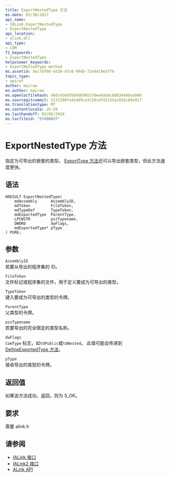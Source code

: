 ```yaml
---
title: ExportNestedType 方法
ms.date: 03/30/2017
api_name:
- IALink.ExportNestedType
- ExportNestedType
api_location:
- alink.dll
api_type:
- COM
f1_keywords:
- ExportNestedType
helpviewer_keywords:
- ExportNestedType method
ms.assetid: dec7df60-4d30-47c8-99db-72e0419e5f76
topic_type:
- apiref
author: mairaw
ms.author: mairaw
ms.openlocfilehash: 49dc456df684d6905370ee6ab8c8883449bea990
ms.sourcegitcommit: 5137208fa414d9ca3c58cdfd2155ac81bc89e917
ms.translationtype: MT
ms.contentlocale: zh-CN
ms.lasthandoff: 03/06/2019
ms.locfileid: "57498037"
---
```

# <a name="exportnestedtype-method"></a>ExportNestedType 方法
指定为可导出的嵌套的类型。 [ExportType 方法](../../../../docs/framework/unmanaged-api/alink/exporttype-method.md)还可以导出嵌套类型，但此方法速度更快。  
  
## <a name="syntax"></a>语法  
  
```  
HRESULT ExportNestedType(  
    mdAssembly      AssemblyID,  
    mdToken         FileToken,  
    mdTypeDef       TypeToken,  
    mdExportedType  ParentType,  
    LPCWSTR         pszTypename,  
    DWORD           dwFlags,  
    mdExportedType* pType  
) PURE;   
```  
  
## <a name="parameters"></a>参数  
 `AssemblyID`  
 若要从导出的程序集的 ID。  
  
 `FileToken`  
 文件标记或程序集的文件，用于定义要成为可导出的类型。  
  
 `TypeToken`  
 键入要成为可导出的类型的令牌。  
  
 `ParentType`  
 父类型的令牌。  
  
 `pszTypename`  
 若要导出的完全限定的类型名称。  
  
 `dwFlags`  
 `ComType` 标志，如`tdPublic`或`tdNested`。 此值可能会传递到[DefineExportedType 方法](../../../../docs/framework/unmanaged-api/metadata/imetadataassemblyemit-defineexportedtype-method.md)。  
  
 `pType`  
 接收导出的类型的令牌。  
  
## <a name="return-value"></a>返回值  
 如果该方法成功，返回，则为 S_OK。  
  
## <a name="requirements"></a>要求  
 需要 alink.h  
  
## <a name="see-also"></a>请参阅
- [IALink 接口](../../../../docs/framework/unmanaged-api/alink/ialink-interface.md)
- [IALink2 接口](../../../../docs/framework/unmanaged-api/alink/ialink2-interface.md)
- [ALink API](../../../../docs/framework/unmanaged-api/alink/index.md)
